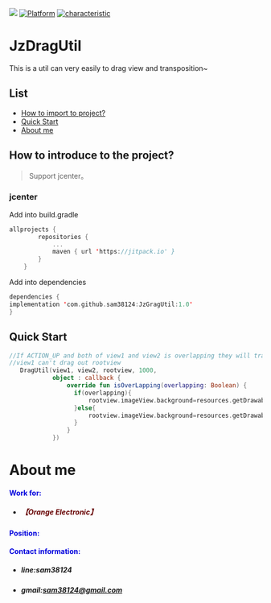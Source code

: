 [![](https://jitpack.io/v/sam38124/JzDragUtil.svg)](https://jitpack.io/#sam38124/JzDragUtil)
[![Platform](https://img.shields.io/badge/Platform-%20Android%20-brightgreen.svg)](https://github.com/sam38124)
[![characteristic](https://img.shields.io/badge/特點-%20輕量級%20%7C%20簡單易用%20%20%7C%20穩定%20-brightgreen.svg)](https://github.com/sam38124)
# JzDragUtil
This is a util can very easily to drag view and transposition~
## List
* [How to import to project?](#Import)
* [Quick Start](#Use)
* [About me](#About)

<a name="Import"></a>
## How to introduce to the project?
> Support jcenter。 <br/>

### jcenter
Add into build.gradle 
```kotlin
allprojects {
		repositories {
			...
			maven { url 'https://jitpack.io' }
		}
	}
```

Add into dependencies
```kotlin
dependencies {
implementation 'com.github.sam38124:JzGragUtil:1.0'
}
```
<a name="Use"></a>
## Quick Start
```kotlin
//If ACTION_UP and both of view1 and view2 is overlapping they will transposition
//view1 can't drag out rootview
   DragUtil(view1, view2, rootview, 1000,
            object : callback {
                override fun isOverLapping(overlapping: Boolean) {
                  if(overlapping){
                      rootview.imageView.background=resources.getDrawable(R.mipmap.background1)
                  }else{
                      rootview.imageView.background=resources.getDrawable(R.mipmap.backgroung2)
                  }
                }
            })

```

<a name="About"></a>
# About me
#### <font color="#0000dd"> Work for: </font><br /> 
+ ##### <font color="#660000">【Orange Electronic】</font><br /> 
#### <font color="#0000dd"> Position: </font><br /> 
#### <font color="#0000dd"> Contact information: </font><br /> 
+  ##### line:sam38124<br /> 

+  ##### gmail:sam38124@gmail.com
